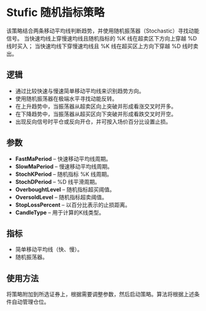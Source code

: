 # Stufic 随机指标策略

该策略结合两条移动平均线判断趋势，并使用随机振荡器（Stochastic）寻找动能信号。
当快速均线上穿慢速均线且随机指标的 %K 线在超卖区下方向上穿越 %D 线时买入；
当快速均线下穿慢速均线且 %K 线在超买区上方向下穿越 %D 线时卖出。

## 逻辑
- 通过比较快速与慢速简单移动平均线来识别趋势方向。
- 使用随机振荡器在极端水平寻找动能反转。
- 在上升趋势中，当振荡器从超卖区向上突破并形成看涨交叉时开多。
- 在下降趋势中，当振荡器从超买区向下突破并形成看跌交叉时开空。
- 出现反向信号时平仓或反向开仓，并可按入场价百分比设置止损。

## 参数
- **FastMaPeriod** – 快速移动平均线周期。
- **SlowMaPeriod** – 慢速移动平均线周期。
- **StochKPeriod** – 随机指标 %K 线周期。
- **StochDPeriod** – %D 线平滑周期。
- **OverboughtLevel** – 随机指标超买阈值。
- **OversoldLevel** – 随机指标超卖阈值。
- **StopLossPercent** – 以百分比表示的止损距离。
- **CandleType** – 用于计算的K线类型。

## 指标
- 简单移动平均线（快、慢）。
- 随机振荡器。

## 使用方法
将策略附加到所选证券上，根据需要调整参数，然后启动策略。算法将根据上述条件自动管理仓位。

